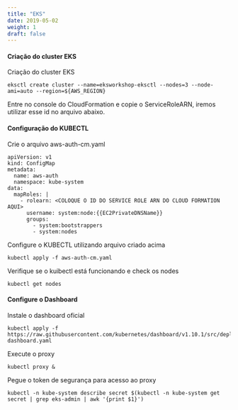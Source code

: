 ```yaml
---
title: "EKS"
date: 2019-05-02 
weight: 1
draft: false
---
```

#### Criação do cluster EKS

Criação do cluster EKS
```
eksctl create cluster --name=eksworkshop-eksctl --nodes=3 --node-ami=auto --region=${AWS_REGION}
```

Entre no console do CloudFormation e copie o ServiceRoleARN, iremos utilizar esse id no arquivo abaixo.

#### Configuração do KUBECTL 

Crie o arquivo aws-auth-cm.yaml
````
apiVersion: v1
kind: ConfigMap
metadata:
  name: aws-auth
  namespace: kube-system
data:
  mapRoles: |
    - rolearn: <COLOQUE O ID DO SERVICE ROLE ARN DO CLOUD FORMATION AQUI>
      username: system:node:{{EC2PrivateDNSName}}
      groups:
        - system:bootstrappers
        - system:nodes
````

Configure o KUBECTL utilizando arquivo criado acima
````
kubectl apply -f aws-auth-cm.yaml
````

Verifique se o kuibectl está funcionando e check os nodes
```
kubectl get nodes
```

#### Configure o Dashboard 

Instale o dashboard oficial
```
kubectl apply -f https://raw.githubusercontent.com/kubernetes/dashboard/v1.10.1/src/deploy/recommended/kubernetes-dashboard.yaml
```

Execute o proxy
````
kubectl proxy &
````

Pegue o token de segurança para acesso ao proxy
````
kubectl -n kube-system describe secret $(kubectl -n kube-system get secret | grep eks-admin | awk '{print $1}')
````
